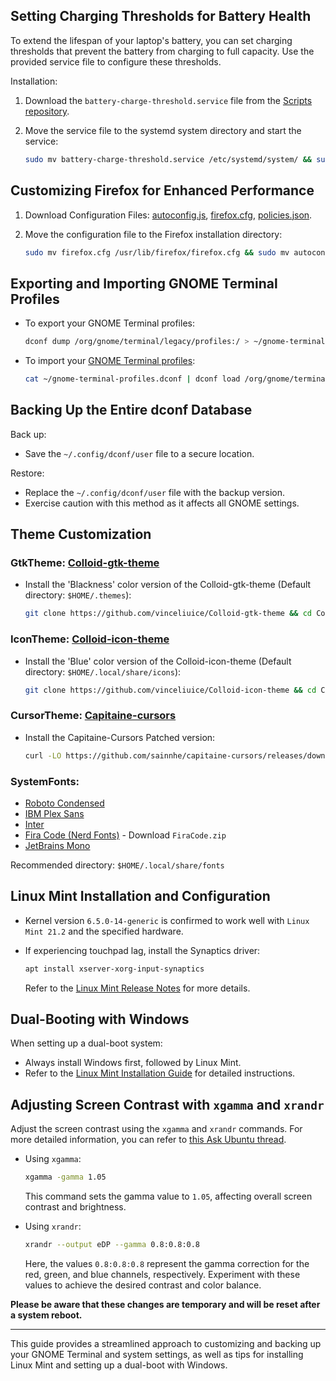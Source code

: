 ## Setting Charging Thresholds for Battery Health

To extend the lifespan of your laptop's battery, you can set charging thresholds that prevent the battery from charging to full capacity. Use the provided service file to configure these thresholds.

Installation:

1. Download the `battery-charge-threshold.service` file from the [Scripts repository](https://github.com/sakshiagrwal/Scripts/blob/main/Linux/etc/systemd/system/battery-charge-threshold.service).
2. Move the service file to the systemd system directory and start the service:

   ```sh
   sudo mv battery-charge-threshold.service /etc/systemd/system/ && sudo systemctl start battery-charge-threshold.service && sudo systemctl enable battery-charge-threshold.service
   ```

## Customizing Firefox for Enhanced Performance

1. Download Configuration Files: [autoconfig.js](https://github.com/sakshiagrwal/Scripts/blob/main/Windows/Extra/autoconfig.js), [firefox.cfg](https://github.com/sakshiagrwal/Scripts/blob/main/Windows/Extra/firefox.cfg), [policies.json](https://github.com/sakshiagrwal/Scripts/blob/main/Windows/Extra/policies.json).

2. Move the configuration file to the Firefox installation directory:

   ```sh
   sudo mv firefox.cfg /usr/lib/firefox/firefox.cfg && sudo mv autoconfig.js /usr/lib/firefox/defaults/pref/autoconfig.js && sudo mv policies.json /usr/lib/firefox/distribution/policies.json
   ```

## Exporting and Importing GNOME Terminal Profiles

- To export your GNOME Terminal profiles:

  ```sh
  dconf dump /org/gnome/terminal/legacy/profiles:/ > ~/gnome-terminal-profiles.dconf
  ```

- To import your [GNOME Terminal profiles](https://github.com/sakshiagrwal/Dotfiles/blob/main/bash/gnome-terminal-profiles.dconf):

  ```sh
  cat ~/gnome-terminal-profiles.dconf | dconf load /org/gnome/terminal/legacy/profiles:/
  ```

## Backing Up the Entire dconf Database

Back up:

- Save the `~/.config/dconf/user` file to a secure location.

Restore:

- Replace the `~/.config/dconf/user` file with the backup version.
- Exercise caution with this method as it affects all GNOME settings.

## Theme Customization

### GtkTheme: [Colloid-gtk-theme](https://github.com/vinceliuice/Colloid-gtk-theme)

- Install the 'Blackness' color version of the Colloid-gtk-theme (Default directory: `$HOME/.themes`):

  ```sh
  git clone https://github.com/vinceliuice/Colloid-gtk-theme && cd Colloid-gtk-theme && ./install.sh --color dark --tweaks black rimless
  ```

### IconTheme: [Colloid-icon-theme](https://github.com/vinceliuice/Colloid-icon-theme)

- Install the 'Blue' color version of the Colloid-icon-theme (Default directory: `$HOME/.local/share/icons`):

  ```sh
  git clone https://github.com/vinceliuice/Colloid-icon-theme && cd Colloid-icon-theme && ./install.sh
  ```

### CursorTheme: [Capitaine-cursors](https://github.com/keeferrourke/capitaine-cursors)

- Install the Capitaine-Cursors Patched version:

  ```sh
  curl -LO https://github.com/sainnhe/capitaine-cursors/releases/download/r5/Linux.zip && unzip Linux.zip && mv 'Capitaine Cursors' ~/.icons/Capitaine-Cursors
  ```

### SystemFonts:

- [Roboto Condensed](https://fonts.google.com/specimen/Roboto+Condensed)
- [IBM Plex Sans](https://fonts.google.com/specimen/IBM+Plex+Sans)
- [Inter](https://fonts.google.com/specimen/Inter)
- [Fira Code (Nerd Fonts)](https://github.com/ryanoasis/nerd-fonts/releases/latest) - Download `FiraCode.zip`
- [JetBrains Mono](https://www.jetbrains.com/lp/mono)

Recommended directory: `$HOME/.local/share/fonts`

## Linux Mint Installation and Configuration

- Kernel version `6.5.0-14-generic` is confirmed to work well with `Linux Mint 21.2` and the specified hardware.
- If experiencing touchpad lag, install the Synaptics driver:

  ```sh
  apt install xserver-xorg-input-synaptics
  ```

  Refer to the [Linux Mint Release Notes](https://linuxmint.com/rel_virginia.php) for more details.

## Dual-Booting with Windows

When setting up a dual-boot system:

- Always install Windows first, followed by Linux Mint.
- Refer to the [Linux Mint Installation Guide](https://linuxmint-installation-guide.readthedocs.io/en/latest/multiboot.html) for detailed instructions.

## Adjusting Screen Contrast with `xgamma` and `xrandr`

Adjust the screen contrast using the `xgamma` and `xrandr` commands. For more detailed information, you can refer to [this Ask Ubuntu thread](https://askubuntu.com/questions/91195/how-do-i-adjust-the-screen-contrast).

- Using `xgamma`:

  ```sh
  xgamma -gamma 1.05
  ```

  This command sets the gamma value to `1.05`, affecting overall screen contrast and brightness.

- Using `xrandr`:

  ```sh
  xrandr --output eDP --gamma 0.8:0.8:0.8
  ```

  Here, the values `0.8:0.8:0.8` represent the gamma correction for the red, green, and blue channels, respectively. Experiment with these values to achieve the desired contrast and color balance.

**Please be aware that these changes are temporary and will be reset after a system reboot.**

---

This guide provides a streamlined approach to customizing and backing up your GNOME Terminal and system settings, as well as tips for installing Linux Mint and setting up a dual-boot with Windows.
